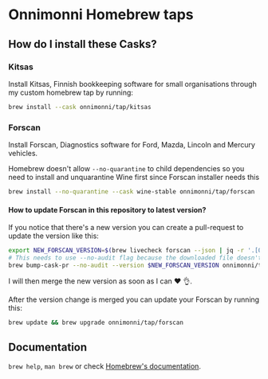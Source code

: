 # Onnimonni Homebrew taps

## How do I install these Casks?

### Kitsas
Install Kitsas, Finnish bookkeeping software for small organisations through my custom homebrew tap by running:
```bash
brew install --cask onnimonni/tap/kitsas
```

### Forscan
Install Forscan, Diagnostics software for Ford, Mazda, Lincoln and Mercury vehicles.

Homebrew doesn't allow `--no-quarantine` to child dependencies so you need to install and unquarantine Wine first since Forscan installer needs this
```bash
brew install --no-quarantine --cask wine-stable onnimonni/tap/forscan
```

#### How to update Forscan in this repository to latest version?
If you notice that there's a new version you can create a pull-request to update the version like this:
```sh
export NEW_FORSCAN_VERSION=$(brew livecheck forscan --json | jq -r '.[0].version.latest')
# This needs to use --no-audit flag because the downloaded file doesn't contain any MacOS binaries.
brew bump-cask-pr --no-audit --version $NEW_FORSCAN_VERSION onnimonni/tap/forscan
```

I will then merge the new version as soon as I can :heart: :ok_hand:.

After the version change is merged you can update your Forscan by running this:
```sh
brew update && brew upgrade onnimonni/tap/forscan
```

## Documentation

`brew help`, `man brew` or check [Homebrew's documentation](https://docs.brew.sh).
